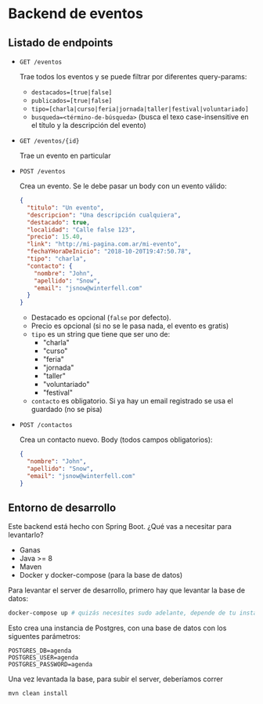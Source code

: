 # Backend de eventos

## Listado de endpoints

* `GET /eventos`
   
   Trae todos los eventos y se puede filtrar por diferentes query-params:
   
   * `destacados=[true|false]`
   * `publicados=[true|false]`
   * `tipo=[charla|curso|feria|jornada|taller|festival|voluntariado]`
   * `busqueda=<término-de-búsqueda>` (busca el texo case-insensitive en el título y la descripción del evento)
   
* `GET /eventos/{id}`

  Trae un evento en particular
  
* `POST /eventos`

  Crea un evento. Se le debe pasar un body con un evento válido:
  ```json
  {
    "titulo": "Un evento",
    "descripcion": "Una descripción cualquiera",
    "destacado": true,
    "localidad": "Calle false 123",
    "precio": 15.40,
    "link": "http://mi-pagina.com.ar/mi-evento",
    "fechaYHoraDeInicio": "2018-10-20T19:47:50.78",
    "tipo": "charla",
    "contacto": {
      "nombre": "John",
      "apellido": "Snow",
      "email": "jsnow@winterfell.com"
    }
  }
  ```
  * Destacado es opcional (`false` por defecto).
  * Precio es opcional (si no se le pasa nada, el evento es gratis)
  * `tipo` es un string que tiene que ser uno de:
      * "charla"
      * "curso"
      * "feria"
      * "jornada"
      * "taller"
      * "voluntariado"
      * "festival"
  * `contacto` es obligatorio. Si ya hay un email registrado se usa el guardado (no se pisa)
  
* `POST /contactos`

  Crea un contacto nuevo. Body (todos campos obligatorios):
  ```json
  {
    "nombre": "John",
    "apellido": "Snow",
    "email": "jsnow@winterfell.com"
  }
  ```
  
## Entorno de desarrollo
Este backend está hecho con Spring Boot. ¿Qué vas a necesitar para levantarlo?
* Ganas
* Java >= 8
* Maven
* Docker y docker-compose (para la base de datos)

Para levantar el server de desarrollo, primero hay que levantar la base de datos:
```bash
docker-compose up # quizás necesites sudo adelante, depende de tu instalación de docker
```
Esto crea una instancia de Postgres, con una base de datos con los siguentes parámetros:
```
POSTGRES_DB=agenda
POSTGRES_USER=agenda
POSTGRES_PASSWORD=agenda
```

Una vez levantada la base, para subir el server, deberíamos correr
```bash
mvn clean install
```